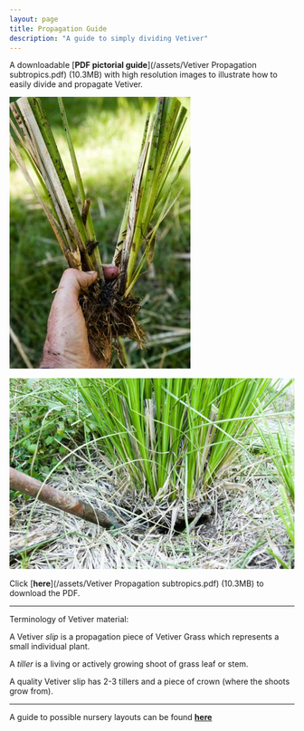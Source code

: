 ```yaml
---
layout: page
title: Propagation Guide
description: "A guide to simply dividing Vetiver"
---
```

A downloadable [**PDF pictorial guide**](/assets/Vetiver Propagation subtropics.pdf) (10.3MB) with high resolution images to illustrate how to easily divide and propagate Vetiver.

[![alt text](/assets/img/thumbs/prop.jpg "Dividing Vetiver into 'slips'")](/assets/img/prop.jpg)

[![alt text](/assets/img/thumbs/prop2.jpg "Digging Vetiver for propagation")](/assets/img/prop2.jpg)

Click [**here**](/assets/Vetiver Propagation subtropics.pdf) (10.3MB) to download the PDF.
___

Terminology of Vetiver material:

A Vetiver *slip* is a propagation piece of Vetiver Grass which represents a small individual plant.

A *tiller* is a living or actively growing shoot of grass leaf or stem.

A quality Vetiver slip has 2-3 tillers and a piece of crown (where the shoots grow from).
___

A guide to possible nursery layouts can be found [**here**](https://www.erosionqld.com.au/blog/2020/10/30/nursery/)